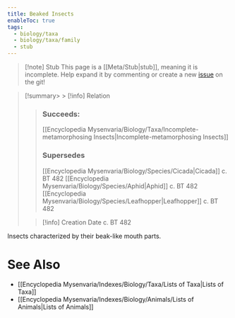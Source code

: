 ```yaml
---
title: Beaked Insects
enableToc: true
tags:
  - biology/taxa
  - biology/taxa/family
  - stub
---
```


> [!note] Stub
> This page is a [[Meta/Stub|stub]], meaning it is incomplete. Help expand it by commenting or create a new [issue](https://github.com/RagtimeGal/quartz--encyclopedia-mysenvaria/issues/new/choose) on the git!


> [!summary[](Meta/Stubs.md)> > [!info] Relation
> > ### Succeeds:
> > [[Encyclopedia Mysenvaria/Biology/Taxa/Incomplete-metamorphosing Insects|Incomplete-metamorphosing Insects]]
> > ### Supersedes 
> > [[Encyclopedia Mysenvaria/Biology/Species/Cicada|Cicada]] c. BT 482
> > [[Encyclopedia Mysenvaria/Biology/Species/Aphid|Aphid]] c. BT 482
> > [[Encyclopedia Mysenvaria/Biology/Species/Leafhopper|Leafhopper]] c. BT 482
>
> > [!info] Creation Date
> > c. BT 482

Insects characterized by their beak-like mouth parts.

# See Also
- [[Encyclopedia Mysenvaria/Indexes/Biology/Taxa/Lists of Taxa|Lists of Taxa]]
- [[Encyclopedia Mysenvaria/Indexes/Biology/Animals/Lists of Animals|Lists of Animals]]
